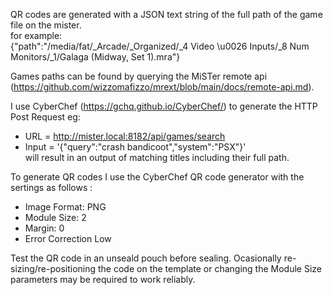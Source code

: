 QR codes are generated with a JSON text string of the full path of the game file on the mister.  
for example:  
{"path":"/media/fat/_Arcade/_Organized/_4 Video \u0026 Inputs/_8 Num Monitors/_1/Galaga (Midway, Set 1).mra"}  



Games paths can be found by querying the MiSTer remote api (https://github.com/wizzomafizzo/mrext/blob/main/docs/remote-api.md).    
  
I use CyberChef (https://gchq.github.io/CyberChef/) to generate the HTTP Post Request eg:  
- URL = http://mister.local:8182/api/games/search
- Input = '{"query":"crash bandicoot","system":"PSX"}'  
will result in an output of matching titles including their full path.  

To generate QR codes I use the CyberChef QR code generator with the sertings as follows :  
- Image Format: PNG  
- Module Size: 2  
- Margin: 0  
- Error Correction Low

Test the QR code in an unseald pouch before sealing. Ocasionally re-sizing/re-positioning the code on the template or changing the Module Size parameters may be required to work reliably.  

